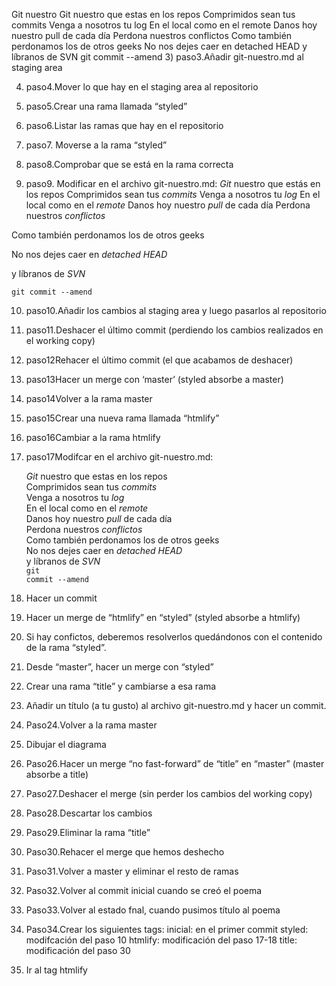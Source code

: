 Git nuestro
Git nuestro que estas en los repos Comprimidos sean tus commits Venga a nosotros tu log
En el local como en el remote Danos hoy nuestro pull de cada día Perdona nuestros conflictos
Como también perdonamos los de otros geeks No nos dejes caer en detached HEAD
y líbranos de SVN git commit --amend
3)	paso3.Añadir git-nuestro.md al staging area

4)	paso4.Mover lo que hay en el staging area al repositorio

5)	paso5.Crear una rama llamada “styled”

6)	paso6.Listar las ramas que hay en el repositorio

7)	paso7. Moverse a la rama “styled”

8)	paso8.Comprobar que se está en la rama correcta

9)	paso9. Modificar en el archivo git-nuestro.md: *Git* nuestro que estás en los repos Comprimidos sean tus *commits* Venga a nosotros tu *log*
En el local como en el *remote* Danos hoy nuestro *pull* de cada día Perdona nuestros *conflictos*
 
Como también perdonamos los de otros geeks

No nos dejes caer en *detached HEAD*

y líbranos de *SVN*

`git commit --amend`

10)	paso10.Añadir los cambios al staging area y luego pasarlos al repositorio

11)	paso11.Deshacer el último commit (perdiendo los cambios realizados en el working copy)

12)	paso12Rehacer el último commit (el que acabamos de deshacer)

13)	paso13Hacer un merge con ‘master’ (styled absorbe a master)

14)	paso14Volver a la rama master

15)	paso15Crear una nueva rama llamada “htmlify”

16)	paso16Cambiar a la rama htmlify

17)	paso17Modifcar en el archivo git-nuestro.md: <p><em>Git</em> nuestro que estas en los repos<br /> Comprimidos sean tus <em>commits</em><br /> Venga a nosotros tu <em>log</em><br />
En el local como en el <em>remote</em><br /> Danos hoy nuestro <em>pull</em> de cada día<br /> Perdona nuestros <em>conflictos</em><br /> Como también perdonamos los de otros geeks<br />
No nos dejes caer en <em>detached HEAD</em><br /> y líbranos de <em>SVN</em><br />
<code>git commit --amend</code></p>

18)	Hacer un commit

19)	Hacer un merge de “htmlify” en “styled” (styled absorbe a htmlify)

20)	Si hay confictos, deberemos resolverlos quedándonos con el contenido de la rama “styled”.

21)	Desde “master”, hacer un merge con “styled”

22)	Crear una rama “title” y cambiarse a esa rama

23)	Añadir un título (a tu gusto) al archivo git-nuestro.md y hacer un commit.
 
24)	Paso24.Volver a la rama master

25)	Dibujar el diagrama

26)	Paso26.Hacer un merge “no fast-forward” de “title” en “master” (master absorbe a title)

27)	Paso27.Deshacer el merge (sin perder los cambios del working copy)

28)	Paso28.Descartar los cambios

29)	Paso29.Eliminar la rama “title”

30)	Paso30.Rehacer el merge que hemos deshecho

31)	Paso31.Volver a master y eliminar el resto de ramas

32)	Paso32.Volver al commit inicial cuando se creó el poema

33)	Paso33.Volver al estado fnal, cuando pusimos título al poema

34)	Paso34.Crear los siguientes tags: inicial: en el primer commit styled: modifcación del paso 10 htmlify: modificación del paso 17-18 title: modificación del paso 30
35)	Ir al tag htmlify


